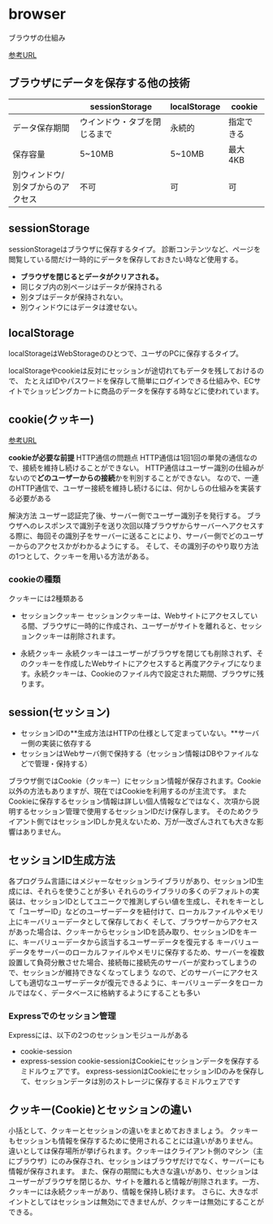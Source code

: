 # browser

ブラウザの仕組み

[参考URL](https://zenn.dev/silverbirder/articles/e10295948e17ca)

## ブラウザにデータを保存する他の技術

|         | sessionStorage | localStorage | cookie |
| ------- | -------------- | ------------ | ------ |
| データ保存期間 | ウインドウ・タブを閉じるまで | 永続的 | 指定できる  |
| 保存容量 | 5~10MB | 5~10MB | 最大4KB |
| 別ウィンドウ/別タブからのアクセス | 不可 |可 | 可 |

## sessionStorage

sessionStorageはブラウザに保存するタイプ。
診断コンテンツなど、ページを閲覧している間だけ一時的にデータを保存しておきたい時など使用する。

- **ブラウザを閉じるとデータがクリアされる。**
- 同じタブ内の別ページはデータが保持される
- 別タブはデータが保持されない。
- 別ウィンドウにはデータは渡せない。

## localStorage

localStorageはWebStorageのひとつで、ユーザのPCに保存するタイプ。


localStorageやcookieは反対にセッションが途切れてもデータを残しておけるので、
たとえばIDやパスワードを保存して簡単にログインできる仕組みや、ECサイトでショッピングカートに商品のデータを保存する時などに使われています。

## cookie(クッキー)
[参考URL](https://www.kwbtblog.com/entry/2019/04/20/005423)

**cookieが必要な前提**
HTTP通信の問題点
HTTP通信は1回1回の単発の通信なので、接続を維持し続けることができない。
HTTP通信はユーザー識別の仕組みがないので**どのユーザーからの接続**かを判別することができない。
なので、一連のHTTP通信で、ユーザー接続を維持し続けるには、何かしらの仕組みを実装する必要がある

解決方法
ユーザー認証完了後、サーバー側でユーザー識別子を発行する。
ブラウザへのレスポンスで識別子を送り次回以降ブラウザからサーバーへアクセスする際に、毎回その識別子をサーバーに送ることにより、サーバー側でどのユーザーからのアクセスかがわかるようにする。
そして、その識別子のやり取り方法の1つとして、クッキーを用いる方法がある。

### cookieの種類

クッキーには2種類ある

- セッションクッキー
セッションクッキーは、Webサイトにアクセスしている間、ブラウザに一時的に作成され、ユーザーがサイトを離れると、セッションクッキーは削除されます。

- 永続クッキー
永続クッキーはユーザーがブラウザを閉じても削除されず、そのクッキーを作成したWebサイトにアクセスすると再度アクティブになります。永続クッキーは、Cookieのファイル内で設定された期間、ブラウザに残ります。

## session(セッション)

- セッションIDの**生成方法はHTTPの仕様として定まっていない。**サーバー側の実装に依存する
- セッションはWebサーバ側で保持する（セッション情報はDBやファイルなどで管理・保持する）

ブラウザ側ではCookie（クッキー）にセッション情報が保存されます。Cookie以外の方法もありますが、現在ではCookieを利用するのが主流です。
またCookieに保存するセッション情報は詳しい個人情報などではなく、次項から説明するセッション管理で使用するセッションIDだけ保存します。
そのためクライアント側ではセッションIDしか見えないため、万が一改ざんされても大きな影響はありません。


セッションID生成方法
- 
各プログラム言語にはメジャーなセッションライブラリがあり、セッションID生成には、それらを使うことが多い
それらのライブラリの多くのデフォルトの実装は、セッションIDとしてユニークで推測しずらい値を生成し、それをキーとして「ユーザーID」などのユーザーデータを紐付けて、ローカルファイルやメモリ上にキーバリューデータとして保存しておく
そして、ブラウザーからアクセスがあった場合は、クッキーからセッションIDを読み取り、セッションIDをキーに、キーバリューデータから該当するユーザーデータを復元する
キーバリューデータをサーバーのローカルファイルやメモリに保存するため、サーバーを複数設置して負荷分散させた場合、接続毎に接続先のサーバーが変わってしまうので、セッションが維持できなくなってしまう
なので、どのサーバーにアクセスしても適切なユーザーデータが復元できるように、キーバリューデータをローカルではなく、データベースに格納するようにすることも多い

### Expressでのセッション管理

Expressには、以下の2つのセッションモジュールがある
- cookie-session
- express-session
cookie-sessionはCookieにセッションデータを保存するミドルウェアです。
express-sessionはCookieにセッションIDのみを保存して、セッションデータは別のストレージに保存するミドルウェアです

## クッキー(Cookie)とセッションの違い

小括として、クッキーとセッションの違いをまとめておきましょう。
クッキーもセッションも情報を保存するために使用されることには違いがありません。
違いとしては保存場所が挙げられます。クッキーはクライアント側のマシン（主にブラウザ）にのみ保存され、セッションはブラウザだけでなく、サーバーにも情報が保存されます。
また、保存の期間にも大きな違いがあり、セッションはユーザーがブラウザを閉じるか、サイトを離れると情報が削除されます。一方、クッキーには永続クッキーがあり、情報を保持し続けます。
さらに、大きなポイントとしてはセッションは無効にできませんが、クッキーは無効にすることができる。